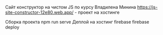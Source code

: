 Сайт конструктор на чистом JS по курсу Владилена Минина
https://js-site-constructor-12e80.web.app/ - проект на хостинге

Сборка проекта npm run serve
Деплой на хостинг firebase firebase deploy
